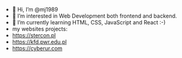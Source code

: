 - 👋 Hi, I’m @mj1989
- 👀 I’m interested in Web Development both frontend and backend.
- 🌱 I’m currently learning HTML, CSS, JavaScript and React :-)
- my websites projects:
- https://stercon.pl
- https://kfd.pwr.edu.pl
- https://cyberur.com


<!---
mj1989/mj1989 is a ✨ special ✨ repository because its `README.md` (this file) appears on your GitHub profile.
You can click the Preview link to take a look at your changes.
--->
